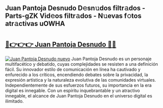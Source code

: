 ## Juan Pantoja Desnudo D𝚎sn𝚞dos filtr𝚊dos - Parts-gZK Vid𝚎os filtr𝚊dos - N𝚞evas f𝚘tos atr𝚊ctivas uOWHA

# <h2><a href="http://mb3w8p.tromn.icu/?c=Juan+Pantoja+Desnudo">🔗👉👉👉 Juan Pantoja Desnudo 🔗🔗</a></h2>

[![Juan Pantoja Desnudo nuevo](https://i.imgur.com/pEAQMta.gif)](http://mb3w8p.tromn.icu/?c=Juan+Pantoja+Desnudo)
Juan Pantoja Desnudo es un personaje multifacético y debatido, cuyas complejidades se resisten a una definición fácil.  Su innovador estilo de comunicación en línea ha cautivado y enfurecido a los críticos, encendiendo debates sobre la privacidad, la expresión artística y la naturaleza evolutiva de las comunidades virtuales. Independientemente de sus esfuerzos futuros, su importancia en la era digital es innegable. Con un espíritu inquebrantable y un atractivo innegable, el alcance de Juan Pantoja Desnudo en el universo digital es ilimitado.
